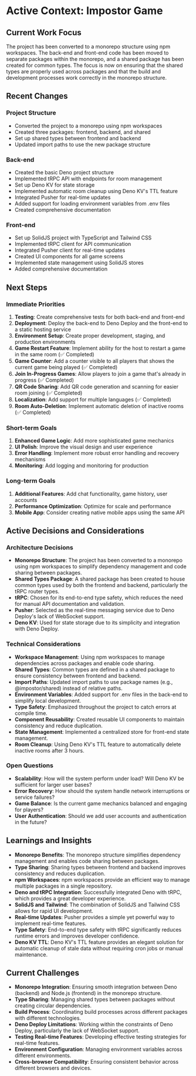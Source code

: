 # Active Context: Impostor Game

## Current Work Focus
The project has been converted to a monorepo structure using npm workspaces. The back-end and front-end code has been moved to separate packages within the monorepo, and a shared package has been created for common types. The focus is now on ensuring that the shared types are properly used across packages and that the build and development processes work correctly in the monorepo structure.

## Recent Changes

### Project Structure
- Converted the project to a monorepo using npm workspaces
- Created three packages: frontend, backend, and shared
- Set up shared types between frontend and backend
- Updated import paths to use the new package structure

### Back-end
- Created the basic Deno project structure
- Implemented tRPC API with endpoints for room management
- Set up Deno KV for state storage
- Implemented automatic room cleanup using Deno KV's TTL feature
- Integrated Pusher for real-time updates
- Added support for loading environment variables from .env files
- Created comprehensive documentation

### Front-end
- Set up SolidJS project with TypeScript and Tailwind CSS
- Implemented tRPC client for API communication
- Integrated Pusher client for real-time updates
- Created UI components for all game screens
- Implemented state management using SolidJS stores
- Added comprehensive documentation

## Next Steps

### Immediate Priorities
1. **Testing**: Create comprehensive tests for both back-end and front-end
2. **Deployment**: Deploy the back-end to Deno Deploy and the front-end to a static hosting service
3. **Environment Setup**: Create proper development, staging, and production environments
4. **Game Restart Feature**: Implement ability for the host to restart a game in the same room (✅ Completed)
5. **Game Counter**: Add a counter visible to all players that shows the current game being played (✅ Completed)
6. **Join In-Progress Games**: Allow players to join a game that's already in progress (✅ Completed)
7. **QR Code Sharing**: Add QR code generation and scanning for easier room joining (✅ Completed)
8. **Localization**: Add support for multiple languages (✅ Completed)
9. **Room Auto-Deletion**: Implement automatic deletion of inactive rooms (✅ Completed)

### Short-term Goals
1. **Enhanced Game Logic**: Add more sophisticated game mechanics
2. **UI Polish**: Improve the visual design and user experience
3. **Error Handling**: Implement more robust error handling and recovery mechanisms
4. **Monitoring**: Add logging and monitoring for production

### Long-term Goals
1. **Additional Features**: Add chat functionality, game history, user accounts
2. **Performance Optimization**: Optimize for scale and performance
3. **Mobile App**: Consider creating native mobile apps using the same API

## Active Decisions and Considerations

### Architecture Decisions
- **Monorepo Structure**: The project has been converted to a monorepo using npm workspaces to simplify dependency management and code sharing between packages.
- **Shared Types Package**: A shared package has been created to house common types used by both the frontend and backend, particularly the tRPC router types.
- **tRPC**: Chosen for its end-to-end type safety, which reduces the need for manual API documentation and validation.
- **Pusher**: Selected as the real-time messaging service due to Deno Deploy's lack of WebSocket support.
- **Deno KV**: Used for state storage due to its simplicity and integration with Deno Deploy.

### Technical Considerations
- **Workspace Management**: Using npm workspaces to manage dependencies across packages and enable code sharing.
- **Shared Types**: Common types are defined in a shared package to ensure consistency between frontend and backend.
- **Import Paths**: Updated import paths to use package names (e.g., @impostor/shared) instead of relative paths.
- **Environment Variables**: Added support for .env files in the back-end to simplify local development.
- **Type Safety**: Emphasized throughout the project to catch errors at compile time.
- **Component Reusability**: Created reusable UI components to maintain consistency and reduce duplication.
- **State Management**: Implemented a centralized store for front-end state management.
- **Room Cleanup**: Using Deno KV's TTL feature to automatically delete inactive rooms after 3 hours.

### Open Questions
- **Scalability**: How will the system perform under load? Will Deno KV be sufficient for larger user bases?
- **Error Recovery**: How should the system handle network interruptions or service failures?
- **Game Balance**: Is the current game mechanics balanced and engaging for players?
- **User Authentication**: Should we add user accounts and authentication in the future?

## Learnings and Insights
- **Monorepo Benefits**: The monorepo structure simplifies dependency management and enables code sharing between packages.
- **Type Sharing**: Sharing types between frontend and backend improves consistency and reduces duplication.
- **npm Workspaces**: npm workspaces provide an efficient way to manage multiple packages in a single repository.
- **Deno and tRPC Integration**: Successfully integrated Deno with tRPC, which provides a great developer experience.
- **SolidJS and Tailwind**: The combination of SolidJS and Tailwind CSS allows for rapid UI development.
- **Real-time Updates**: Pusher provides a simple yet powerful way to implement real-time features.
- **Type Safety**: End-to-end type safety with tRPC significantly reduces runtime errors and improves developer confidence.
- **Deno KV TTL**: Deno KV's TTL feature provides an elegant solution for automatic cleanup of stale data without requiring cron jobs or manual maintenance.

## Current Challenges
- **Monorepo Integration**: Ensuring smooth integration between Deno (backend) and Node.js (frontend) in the monorepo structure.
- **Type Sharing**: Managing shared types between packages without creating circular dependencies.
- **Build Process**: Coordinating build processes across different packages with different technologies.
- **Deno Deploy Limitations**: Working within the constraints of Deno Deploy, particularly the lack of WebSocket support.
- **Testing Real-time Features**: Developing effective testing strategies for real-time features.
- **Environment Configuration**: Managing environment variables across different environments.
- **Cross-browser Compatibility**: Ensuring consistent behavior across different browsers and devices.
